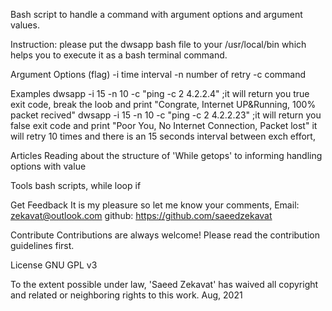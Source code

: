 Bash script to handle a command with argument options and argument values.

Instruction:
please put the dwsapp bash file to your /usr/local/bin which helps you to execute it as a bash terminal command.

Argument Options (flag)
-i  time interval
-n  number of retry
-c  command

Examples
dwsapp -i 15 -n 10 -c "ping -c 2 4.2.2.4"    ;it will return you true exit code, break the loob and print  "Congrate, Internet UP&Running, 100% packet recived"
dwsapp -i 15 -n 10 -c "ping -c 2 4.2.2.23"    ;it will return you false exit code and print "Poor You, No Internet Connection, Packet lost" it will retry 10 times and there is an 15 seconds interval between exch effort,


Articles
Reading about the structure of 'While getops' to informing handling options with value

Tools
bash scripts,
while loop
if 


Get Feedback
It is my pleasure so let me know your comments,
Email: zekavat@outlook.com
github: https://github.com/saeedzekavat

Contribute
Contributions are always welcome! Please read the contribution guidelines first.

License
GNU GPL v3

To the extent possible under law, 'Saeed Zekavat' has waived all copyright and related or neighboring rights to this work.
Aug, 2021
